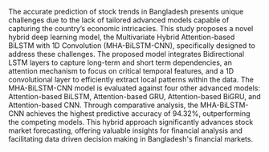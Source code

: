 The accurate prediction of stock trends in Bangladesh presents unique challenges due to the lack of tailored advanced models capable of capturing the country’s economic intricacies. This study proposes a novel hybrid deep learning model, the Multivariate Hybrid Attention-based BiLSTM with 1D Convolution (MHA-BiLSTM-CNN), specifically designed to address these challenges. The proposed model integrates Bidirectional LSTM layers to capture long-term and short term dependencies, an attention mechanism to focus on critical temporal features, and a 1D convolutional layer to efficiently extract local patterns within the data. The MHA-BiLSTM-CNN model is evaluated against four other advanced models: Attention-based BiLSTM, Attention-based GRU, Attention-based BiGRU, and Attention-based CNN. Through comparative analysis, the MHA-BiLSTM-CNN achieves the highest predictive accuracy of 94.32\%, outperforming the competing models. This hybrid approach significantly advances stock market forecasting, offering valuable insights for financial analysis and facilitating data driven decision making in Bangladesh's financial markets.

